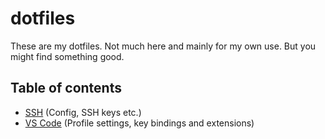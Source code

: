 # dotfiles

These are my dotfiles. Not much here and mainly for my own use. But you might find something good.

## Table of contents

- [SSH](.ssh/README.md) (Config, SSH keys etc.)
- [VS Code](vs-code/README.md) (Profile settings, key bindings and extensions)
